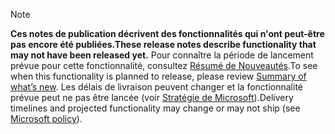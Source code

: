  > [!NOTE]
 >  <span data-ttu-id="58b88-101">**Ces notes de publication décrivent des fonctionnalités qui n'ont peut-être pas encore été publiées.**</span><span class="sxs-lookup"><span data-stu-id="58b88-101">**These release notes describe functionality that may not have been released yet.**</span></span>
<span data-ttu-id="58b88-102">Pour connaître la période de lancement prévue pour cette fonctionnalité, consultez [Résumé de Nouveautés](REPLACE-TEXT).</span><span class="sxs-lookup"><span data-stu-id="58b88-102">To see when this functionality is planned to release, please review [Summary of what’s new](REPLACE-TEXT).</span></span> <span data-ttu-id="58b88-103">Les délais de livraison peuvent changer et la fonctionnalité prévue peut ne pas être lancée (voir [Stratégie de Microsoft](https://go.microsoft.com/fwlink/p/?linkid=2007332)).</span><span class="sxs-lookup"><span data-stu-id="58b88-103">Delivery timelines and projected functionality may change or may not ship (see [Microsoft policy](https://go.microsoft.com/fwlink/p/?linkid=2007332)).</span></span> 
